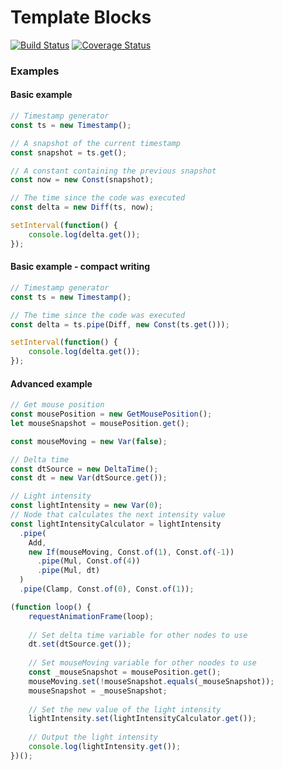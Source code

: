 # Template Blocks

[![Build Status](https://travis-ci.com/mariandev/template-blocks.svg?branch=master)](https://travis-ci.com/mariandev/template-blocks)
[![Coverage Status](https://coveralls.io/repos/github/mariandev/template-blocks/badge.svg?branch=feat/test-coverage)](https://coveralls.io/github/mariandev/template-blocks?branch=master)

### Examples
#### Basic example
```javascript
// Timestamp generator
const ts = new Timestamp();

// A snapshot of the current timestamp
const snapshot = ts.get();

// A constant containing the previous snapshot
const now = new Const(snapshot);

// The time since the code was executed
const delta = new Diff(ts, now);

setInterval(function() {
    console.log(delta.get());
});
```


#### Basic example - compact writing
```javascript
// Timestamp generator
const ts = new Timestamp();

// The time since the code was executed
const delta = ts.pipe(Diff, new Const(ts.get()));

setInterval(function() {
    console.log(delta.get());
});
```

#### Advanced example
```javascript
// Get mouse position
const mousePosition = new GetMousePosition();
let mouseSnapshot = mousePosition.get();

const mouseMoving = new Var(false);

// Delta time
const dtSource = new DeltaTime();
const dt = new Var(dtSource.get());

// Light intensity
const lightIntensity = new Var(0);
// Node that calculates the next intensity value
const lightIntensityCalculator = lightIntensity
  .pipe(
  	Add,
  	new If(mouseMoving, Const.of(1), Const.of(-1))
  	  .pipe(Mul, Const.of(4))
  	  .pipe(Mul, dt)
  )
  .pipe(Clamp, Const.of(0), Const.of(1));

(function loop() {
	requestAnimationFrame(loop);
	
	// Set delta time variable for other nodes to use
	dt.set(dtSource.get());
	
	// Set mouseMoving variable for other noodes to use
	const _mouseSnapshot = mousePosition.get();
	mouseMoving.set(!mouseSnapshot.equals(_mouseSnapshot));
	mouseSnapshot = _mouseSnapshot;
	
	// Set the new value of the light intensity
	lightIntensity.set(lightIntensityCalculator.get());
	
	// Output the light intensity
	console.log(lightIntensity.get());
})();
```
